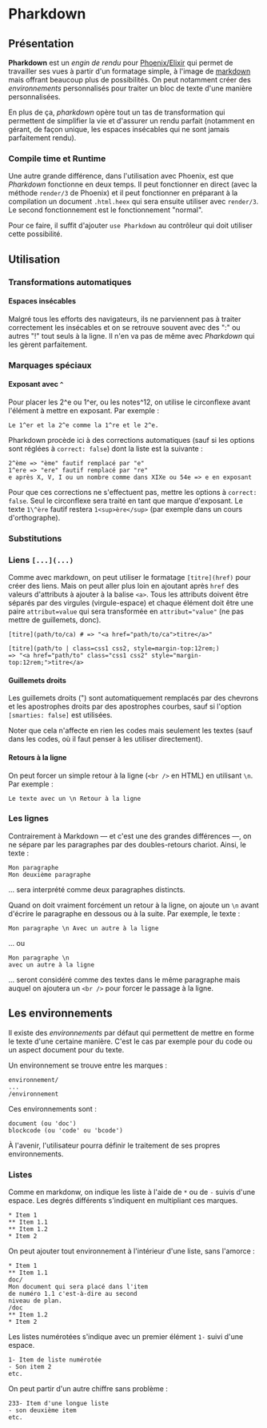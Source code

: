 # Pharkdown

## Présentation

**Pharkdown** est un *engin de rendu* pour [Phoenix/Elixir](https://elixir-lang.org/docs.html) qui permet de travailler ses vues à partir d'un formatage simple, à l'image de [markdown](https://fr.wikipedia.org/wiki/Markdown) mais offrant beaucoup plus de possibilités. On peut notamment créer des *environnements* personnalisés pour traiter un bloc de texte d'une manière personnalisées.

En plus de ça, *pharkdown* opère tout un tas de transformation qui permettent de simplifier la vie et d'assurer un rendu parfait (notamment en gérant, de façon unique, les espaces insécables qui ne sont jamais parfaitement rendu).

### Compile time et Runtime

Une autre grande différence, dans l'utilisation avec Phoenix, est que *Pharkdown* fonctionne en deux temps. Il peut fonctionner en direct (avec la méthode `render/3` de Phoenix) et il peut fonctionner en préparant à la compilation un document `.html.heex` qui sera ensuite utiliser avec `render/3`. Le second fonctionnement est le fonctionnement "normal".

Pour ce faire, il suffit d'ajouter `use Pharkdown` au contrôleur qui doit utiliser cette possibilité.

## Utilisation

### Transformations automatiques

#### Espaces insécables

Malgré tous les efforts des navigateurs, ils ne parviennent pas à traiter correctement les insécables et on se retrouve souvent avec des ":" ou autres "!" tout seuls à la ligne. Il n'en va pas de même avec *Pharkdown* qui les gèrent parfaitement.

### Marquages spéciaux

#### Exposant avec `^`

Pour placer les 2^e ou 1^er, ou les notes^12, on utilise le circonflexe avant l'élément à mettre en exposant. Par exemple :

~~~
Le 1^er et la 2^e comme la 1^re et le 2^e.
~~~

Pharkdown procède ici à des corrections automatiques (sauf si les options sont réglées à `correct: false`) dont la liste est la suivante :

~~~
2^ème => "ème" fautif remplacé par "e"
1^ere => "ere" fautif remplacé par "re"
e après X, V, I ou un nombre comme dans XIXe ou 54e => e en exposant
~~~

Pour que ces corrections ne s'effectuent pas, mettre les options à `correct: false`. Seul le circonflexe sera traité en tant que marque d'exposant. Le texte `1\^ère` fautif restera `1<sup>ère</sup>` (par exemple dans un cours d'orthographe).

### Substitutions

### Liens `[...](...)`

Comme avec markdown, on peut utiliser le formatage `[titre](href)` pour créer des liens. Mais on peut aller plus loin en ajoutant après `href` des valeurs d'attributs à ajouter à la balise `<a>`. Tous les attributs doivent être séparés par des virgules (virgule-espace) et chaque élément doit être une paire `attribut=value` qui sera transformée en `attribut="value"` (ne pas mettre de guillemets, donc).

~~~~
[titre](path/to/ca) # => "<a href="path/to/ca">titre</a>"

[titre](path/to | class=css1 css2, style=margin-top:12rem;)
=> "<a href="path/to" class="css1 css2" style="margin-top:12rem;">titre</a>
~~~~

#### Guillemets droits

Les guillemets droits (") sont automatiquement remplacés par des chevrons et les apostrophes droits par des apostrophes courbes, sauf si l'option `[smarties: false]` est utilisées.

Noter que cela n'affecte en rien les codes mais seulement les textes (sauf dans les codes, où il faut penser à les utiliser directement).

#### Retours à la ligne

On peut forcer un simple retour à la ligne (`<br />` en HTML) en utilisant `\n`. Par exemple :

~~~
Le texte avec un \n Retour à la ligne
~~~

### Les lignes

Contrairement à Markdown — et c'est une des grandes différences —, on ne sépare par les paragraphes par des doubles-retours chariot. Ainsi, le texte :

~~~
Mon paragraphe
Mon deuxième paragraphe
~~~

… sera interprété comme deux paragraphes distincts.

Quand on doit vraiment forcément un retour à la ligne, on ajoute un `\n` avant d'écrire le paragraphe en dessous ou à la suite. Par exemple, le texte :

~~~
Mon paragraphe \n Avec un autre à la ligne
~~~

… ou 

~~~
Mon paragraphe \n
avec un autre à la ligne
~~~

… seront considéré comme des textes dans le même paragraphe mais auquel on ajoutera un `<br />` pour forcer le passage à la ligne.

## Les environnements

Il existe des *environnements* par défaut qui permettent de mettre en forme le texte d'une certaine manière. C'est le cas par exemple pour du code ou un aspect document pour du texte.

Un environnement se trouve entre les marques :

~~~
environnement/
...
/environnement
~~~

Ces environnements sont :

~~~
document (ou 'doc')
blockcode (ou 'code' ou 'bcode')
~~~

À l'avenir, l'utilisateur pourra définir le traitement de ses propres environnements.

### Listes

Comme en markdonw, on indique les liste à l'aide de `*` ou de `-` suivis d'une espace. Les degrés différents s'indiquent en multipliant ces marques.

~~~
* Item 1
** Item 1.1
** Item 1.2
* Item 2
~~~

On peut ajouter tout environnement à l'intérieur d'une liste, sans l'amorce :

~~~
* Item 1
** Item 1.1
doc/
Mon document qui sera placé dans l'item
de numéro 1.1 c'est-à-dire au second
niveau de plan.
/doc
** Item 1.2
* Item 2
~~~

Les listes numérotées s'indique avec un premier élément `1-` suivi d'une espace.

~~~
1- Item de liste numérotée
- Son item 2
etc.
~~~

On peut partir d'un autre chiffre sans problème :

~~~
233- Item d'une longue liste
- son deuxième item
etc.
~~~
